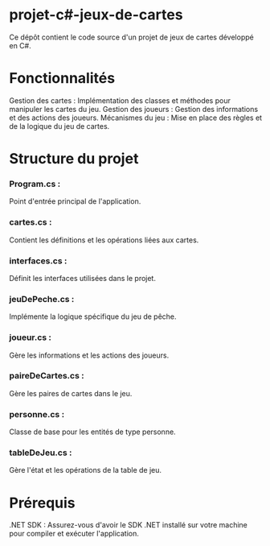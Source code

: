 # projet-c#-jeux-de-cartes
Ce dépôt contient le code source d'un projet de jeux de cartes développé en C#.

# Fonctionnalités
Gestion des cartes : Implémentation des classes et méthodes pour manipuler les cartes du jeu.
Gestion des joueurs : Gestion des informations et des actions des joueurs.
Mécanismes du jeu : Mise en place des règles et de la logique du jeu de cartes.

# Structure du projet
### Program.cs : 
Point d'entrée principal de l'application.
### cartes.cs : 
Contient les définitions et les opérations liées aux cartes.
### interfaces.cs : 
Définit les interfaces utilisées dans le projet.
### jeuDePeche.cs : 
Implémente la logique spécifique du jeu de pêche.
### joueur.cs : 
Gère les informations et les actions des joueurs.
### paireDeCartes.cs : 
Gère les paires de cartes dans le jeu.
### personne.cs : 
Classe de base pour les entités de type personne.
### tableDeJeu.cs : 
Gère l'état et les opérations de la table de jeu.

# Prérequis
.NET SDK : Assurez-vous d'avoir le SDK .NET installé sur votre machine pour compiler et exécuter l'application.

